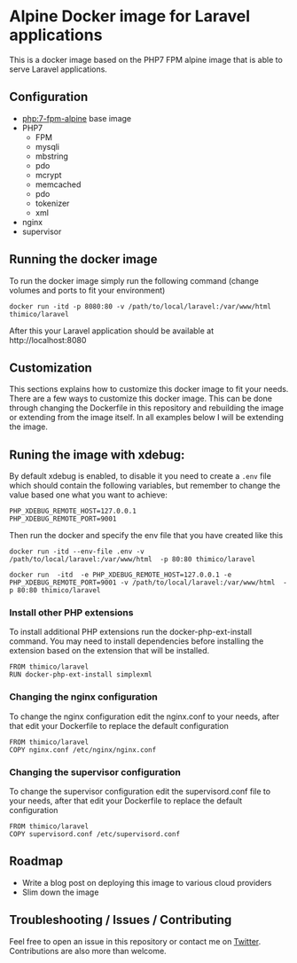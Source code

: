 # Alpine Docker image for Laravel applications
This is a docker image based on the PHP7 FPM alpine image that is able to serve Laravel applications.

## Configuration
- [php:7-fpm-alpine](https://hub.docker.com/_/php/) base image
- PHP7
  - FPM
  - mysqli
  - mbstring
  - pdo
  - mcrypt
  - memcached
  - pdo
  - tokenizer
  - xml
- nginx
- supervisor

## Running the docker image
To run the docker image simply run the following command (change volumes and ports to fit your environment)
```
docker run -itd -p 8080:80 -v /path/to/local/laravel:/var/www/html thimico/laravel
```
After this your Laravel application should be available at http://localhost:8080

## Customization
This sections explains how to customize this docker image to fit your needs. There are a few ways to customize this docker image. This can be done through changing the Dockerfile in this repository and rebuilding the image or extending from the image itself. In all examples below I will be extending the image.

## Runing the image with xdebug:

By default xdebug is enabled, to disable it you need to create a `.env` file which should contain the following variables, but remember to change the value based one what you want to achieve:

```
PHP_XDEBUG_REMOTE_HOST=127.0.0.1
PHP_XDEBUG_REMOTE_PORT=9001
```

Then run the docker and specify the env file that you have created like this

```
docker run -itd --env-file .env -v /path/to/local/laravel:/var/www/html  -p 80:80 thimico/laravel
```
```
docker run  -itd  -e PHP_XDEBUG_REMOTE_HOST=127.0.0.1 -e PHP_XDEBUG_REMOTE_PORT=9001 -v /path/to/local/laravel:/var/www/html  -p 80:80 thimico/laravel
```

### Install other PHP extensions
To install additional PHP extensions run the docker-php-ext-install command. You may need to install dependencies before installing the extension based on the extension that will be installed.
```
FROM thimico/laravel
RUN docker-php-ext-install simplexml
```

### Changing the nginx configuration
To change the nginx configuration edit the nginx.conf to your needs, after that edit your Dockerfile to replace the default configuration
```
FROM thimico/laravel
COPY nginx.conf /etc/nginx/nginx.conf
```

### Changing the supervisor configuration
To change the supervisor configuration edit the supervisord.conf file to your needs, after that edit your Dockerfile to replace the default configuration
```
FROM thimico/laravel
COPY supervisord.conf /etc/supervisord.conf
```

## Roadmap
- Write a blog post on deploying this image to various cloud providers
- Slim down the image

## Troubleshooting / Issues / Contributing
Feel free to open an issue in this repository or contact me on [Twitter](https://twitter.com/Niels277). Contributions are also more than welcome.